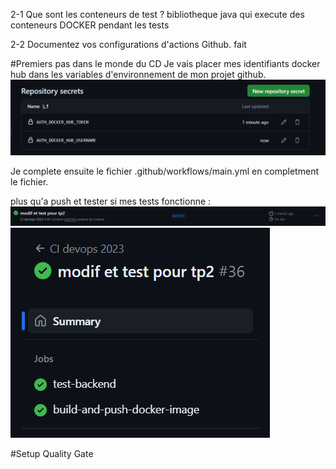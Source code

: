 2-1 Que sont les conteneurs de test ?
    bibliotheque java qui execute des conteneurs DOCKER pendant les tests


2-2 Documentez vos configurations d'actions Github.
    fait 


#Premiers pas dans le monde du CD
Je vais placer mes identifiants docker hub dans les variables d'environnement de mon projet github.
![alt text](img_github/image-7.png)


Je complete ensuite le fichier .github/workflows/main.yml en completment le fichier. 

plus qu'a push et tester si mes tests fonctionne :
![alt text](img_github/image-8.png)
![alt text](img_github/image-9.png)


#Setup Quality Gate
